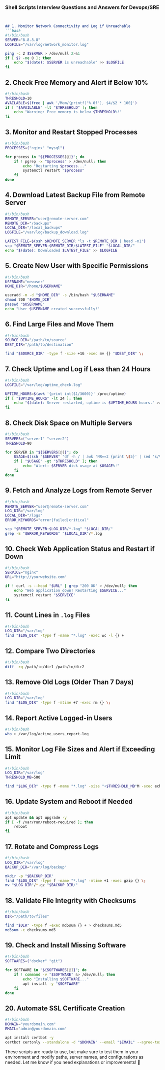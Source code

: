 ### Shell Scripts Interview Questions and Answers for Devops/SRE


```md


## 1. Monitor Network Connectivity and Log if Unreachable
```bash
#!/bin/bash
SERVER="8.8.8.8"
LOGFILE="/var/log/network_monitor.log"

ping -c 2 $SERVER > /dev/null 2>&1
if [ $? -ne 0 ]; then
    echo "$(date): $SERVER is unreachable" >> $LOGFILE
fi
```

## 2. Check Free Memory and Alert if Below 10%
```bash
#!/bin/bash
THRESHOLD=10
AVAILABLE=$(free | awk '/Mem/{printf("%.0f"), $4/$2 * 100}')
if [ "$AVAILABLE" -lt "$THRESHOLD" ]; then
    echo "Warning: Free memory is below $THRESHOLD%!"
fi
```

## 3. Monitor and Restart Stopped Processes
```bash
#!/bin/bash
PROCESSES=("nginx" "mysql")

for process in "${PROCESSES[@]}"; do
    if ! pgrep -x "$process" > /dev/null; then
        echo "Restarting $process..."
        systemctl restart "$process"
    fi
done
```

## 4. Download Latest Backup File from Remote Server
```bash
#!/bin/bash
REMOTE_SERVER="user@remote-server.com"
REMOTE_DIR="/backups"
LOCAL_DIR="/local_backups"
LOGFILE="/var/log/backup_download.log"

LATEST_FILE=$(ssh $REMOTE_SERVER "ls -t $REMOTE_DIR | head -n1")
scp "$REMOTE_SERVER:$REMOTE_DIR/$LATEST_FILE" "$LOCAL_DIR/"
echo "$(date): Downloaded $LATEST_FILE" >> $LOGFILE
```

## 5. Create New User with Specific Permissions
```bash
#!/bin/bash
USERNAME="newuser"
HOME_DIR="/home/$USERNAME"

useradd -m -d "$HOME_DIR" -s /bin/bash "$USERNAME"
chmod 700 "$HOME_DIR"
passwd "$USERNAME"
echo "User $USERNAME created successfully!"
```

## 6. Find Large Files and Move Them
```bash
#!/bin/bash
SOURCE_DIR="/path/to/source"
DEST_DIR="/path/to/destination"

find "$SOURCE_DIR" -type f -size +1G -exec mv {} "$DEST_DIR" \;
```

## 7. Check Uptime and Log if Less than 24 Hours
```bash
#!/bin/bash
LOGFILE="/var/log/uptime_check.log"

UPTIME_HOURS=$(awk '{print int($1/3600)}' /proc/uptime)
if [ "$UPTIME_HOURS" -lt 24 ]; then
    echo "$(date): Server restarted, uptime is $UPTIME_HOURS hours." >> $LOGFILE
fi
```

## 8. Check Disk Space on Multiple Servers
```bash
#!/bin/bash
SERVERS=("server1" "server2")
THRESHOLD=90

for SERVER in "${SERVERS[@]}"; do
    USAGE=$(ssh "$SERVER" "df -h / | awk 'NR==2 {print \$5}' | sed 's/%//'")
    if [ "$USAGE" -gt "$THRESHOLD" ]; then
        echo "Alert: $SERVER disk usage at $USAGE%!"
    fi
done
```

## 9. Fetch and Analyze Logs from Remote Server
```bash
#!/bin/bash
REMOTE_SERVER="user@remote-server.com"
LOG_DIR="/var/log"
LOCAL_DIR="/logs"
ERROR_KEYWORDS="error|failed|critical"

scp "$REMOTE_SERVER:$LOG_DIR/*.log" "$LOCAL_DIR/"
grep -E "$ERROR_KEYWORDS" "$LOCAL_DIR"/*.log
```

## 10. Check Web Application Status and Restart if Down
```bash
#!/bin/bash
SERVICE="nginx"
URL="http://yourwebsite.com"

if ! curl -s --head "$URL" | grep "200 OK" > /dev/null; then
    echo "Web application down! Restarting $SERVICE..."
    systemctl restart "$SERVICE"
fi
```

## 11. Count Lines in `.log` Files
```bash
#!/bin/bash
LOG_DIR="/var/log"
find "$LOG_DIR" -type f -name "*.log" -exec wc -l {} +
```

## 12. Compare Two Directories
```bash
#!/bin/bash
diff -rq /path/to/dir1 /path/to/dir2
```

## 13. Remove Old Logs (Older Than 7 Days)
```bash
#!/bin/bash
LOG_DIR="/var/log"
find "$LOG_DIR" -type f -mtime +7 -exec rm {} \;
```

## 14. Report Active Logged-in Users
```bash
#!/bin/bash
who > /var/log/active_users_report.log
```

## 15. Monitor Log File Sizes and Alert if Exceeding Limit
```bash
#!/bin/bash
LOG_DIR="/var/log"
THRESHOLD_MB=500

find "$LOG_DIR" -type f -name "*.log" -size "+$THRESHOLD_MB"M -exec echo "Large log file: {}" \;
```

## 16. Update System and Reboot if Needed
```bash
#!/bin/bash
apt update && apt upgrade -y
if [ -f /var/run/reboot-required ]; then
    reboot
fi
```

## 17. Rotate and Compress Logs
```bash
#!/bin/bash
LOG_DIR="/var/log"
BACKUP_DIR="/var/log/backup"

mkdir -p "$BACKUP_DIR"
find "$LOG_DIR" -type f -name "*.log" -mtime +1 -exec gzip {} \;
mv "$LOG_DIR"/*.gz "$BACKUP_DIR/"
```

## 18. Validate File Integrity with Checksums
```bash
#!/bin/bash
DIR="/path/to/files"

find "$DIR" -type f -exec md5sum {} + > checksums.md5
md5sum -c checksums.md5
```

## 19. Check and Install Missing Software
```bash
#!/bin/bash
SOFTWARES=("docker" "git")

for SOFTWARE in "${SOFTWARES[@]}"; do
    if ! command -v "$SOFTWARE" &> /dev/null; then
        echo "Installing $SOFTWARE..."
        apt install -y "$SOFTWARE"
    fi
done
```

## 20. Automate SSL Certificate Creation
```bash
#!/bin/bash
DOMAIN="yourdomain.com"
EMAIL="admin@yourdomain.com"

apt install certbot -y
certbot certonly --standalone -d "$DOMAIN" --email "$EMAIL" --agree-tos --non-interactive
```

These scripts are ready to use, but make sure to test them in your environment and modify paths, server names, and configurations as needed. Let me know if you need explanations or improvements! 🚀
